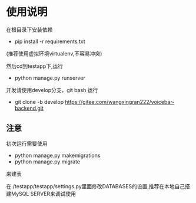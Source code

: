 # 使用说明
在根目录下安装依赖
- pip install -r requirements.txt

(推荐使用虚拟环境virtualenv,不容易冲突)

然后cd到testapp下,运行

- python manage.py runserver

开发请使用develop分支，git bash 运行

- git clone -b develop https://gitee.com/wangxingran222/voicebar-backend.git

## 注意

初次运行需要使用

- python manage.py makemigrations
- python manage.py migrate

来建表

在./testapp/testapp/settings.py里面修改DATABASES的设置,推荐在本地自己搭建MySQL SERVER来调试使用